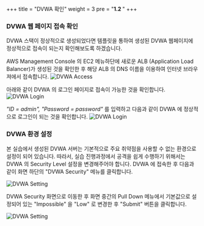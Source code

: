 +++
title = "DVWA 확인"
weight = 3
pre = "<b>1.2 </b>"
+++

### DVWA 웹 페이지 접속 확인
DVWA 스택이 정상적으로 생성되었다면 템플릿을 통하여 생성된 DVWA 웹페이지에 정상적으로 접속이 되는지 확인해보도록 하겠습니다.

AWS Management Console 의 EC2 메뉴하단에 새로운 ALB (Application Load Balancer)가 생성된 것을 확인한 후 해당 ALB 의 DNS 이름을 이용하여 인터넷 브라우져에서 접속합니다.
![DVWA Access](/images/DVWA_Access.png)

아래와 같이 DVWA 의 로그인 페이지로 접속이 가능한 것을 확인합니다.
![DVWA Login](/images/DVWA_login.png)

*"ID = admin", "Password = password"* 를 입력하고 다음과 같이 DVWA 에 정상적으로 로그인이 되는 것을 확인합니다.
![DVWA Login](/images/DVWA_mainpage.png)


### DVWA 환경 설정

  본 실습에서 생성된 DVWA 서버는 기본적으로 주요 취약점을 사용할 수 없는 환경으로 설정이 되어 있습니다. 따라서, 실습 진행과정에서 공격을 쉽게 수행하기 위해서는 DVWA 의 Security Level 설정을 변경해주어야 합니다. 
  DVWA 에 접속한 후 다음과 같이 화면 하단의 "DVWA Security" 메뉴를 클릭합니다.
 
![DVWA Setting](/images/DVWA_setting1.png)
 
  DVWA Security 화면으로 이동한 후 화면 중간의 Pull Down 메뉴에서  기본값으로 설정되어 있는 "Impossible" 을 "Low" 로 변경한 후 "Submit" 버튼을 클릭합니다.
  
![DVWA Setting](/images/DVWA_setting2.png)
 